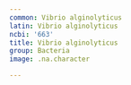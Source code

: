 ```yaml
---
common: Vibrio alginolyticus
latin: Vibrio alginolyticus
ncbi: '663'
title: Vibrio alginolyticus
group: Bacteria
image: .na.character

---
```

